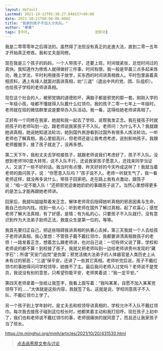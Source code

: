```yaml
---
layout: default
Lastmod: 2021-10-22T05:38:27.648157+00:00
date: 2021-10-21T00:00:00.000Z
title: "我家的孩子不加入少先队。"
author: "晕晕"
tags: [中共,								法轮功]
---
```


我是二零零零年之后得法的。虽然得了法但没有真正的走進大法，直到二零一五年才开始真正修炼。我和丈夫是同修。  
  
现在我是三个孩子的妈妈，一个人带孩子，还要上班，时间很紧张，总觉时间过的真快。我知道作为修炼人就得做好三件事，时间有限，我一般是早晨三点多起来炼功，晚上学法，平时利用接孩子放学，买东西的时间讲真相救人。平时包里装着真相资料，遇上有缘人就面对面讲真相，劝“三退”（退出中共的党、团、队组织）。也给孩子学校的老师讲真相。  
  
现在这个社会的人，被邪党搞的道德败坏，满脑子都是邪党的那一套。刚刚入学的一年级小孩，啥都不懂就得入队戴什么红领巾。我的孩子二零一七年上一年级时，老师就在班的微信群里说是要举办入队活动。我一看，这得给她老师讲真相了。  
  
正好有一个同修在我家，她就和我一起去了学校，说帮我发正念。我在接孩子时就把孩子的老师叫到一边，跟老师说我家孩子不入队。老师问：为什么不入？我就跟她讲真相，她说她知道法轮功，她到国外旅游看到过国外有很多人炼法轮功。一听老师也了解真相，我心里挺高兴，但老师还是让我考虑考虑，说别影响孩子。我跟老师握握手，接了孩子就走了，没再多想。  
  
第二天下午，我和丈夫去学校接孩子，就跟老师说我们考虑好了，孩子不入队。没想到老师180度大转弯，说不入队不行，还说我家孩子愿意入，还找来同学当证人，又说了一些不好的话。我当时有点懵，昨天好好的今天咋成这样了！我就当着老师的面问孩子，说：“你愿意入队吗？”孩子说不入。老师一听就生气了，我一看老师这样，就没再多说什么，带孩子回家吧。走在路上我有点激动，跟孩子说：“咱一定不能入队！”还把邪党迫害她奶奶的事跟孩子说了。当然心里想得更多的是怎么才能再跟她老师讲。  
  
回家后，我就叫姐姐帮着发正念，解体老师背后阻碍她听真相的邪恶因素与生命，我自己也向内找。找到一些人心：听到老师在国外了解过真相，起了欢喜心；感觉老师了解大法真相，有了好感，是情；有为私的心，只要孩子不入队就行，没有意识到作为大法弟子助师正法，救度众生是第一位的，等等。  
  
我首先要归正自己，把这些阻碍我讲真相的执著心去掉。第三天我就一个人去给孩子老师讲真相。我心里想：不管孩子戴不戴红领巾，我都要讲清真相救孩子的老师！一路发着正念，想着怎么跟老师讲，也对自己说：一切有师父说了算，学校和老师说的都不算！到校接了孩子，我就又把老师叫到一边给老师讲贵州发现的“藏字石”；所谓“天安门自焚”是伪案；邪党活摘大法弟子的人体器官是人类历史上从未有过的邪恶；“三退”保平安，还讲了一些其它真相。老师听完后说，孩子不戴红领巾的事她得问问学校领导，她做不了主。最后我问老师入过党吗？老师说不是党员，我说没有别的意思，只希望你能平安，老师笑着说：“我一定平安。”  
  
第四天老师拿着一张纸让我签字，我看上面写着：“我叫某某，自愿不加入某某党领导下的……”大体就是这些内容，我就签了名。这就是说，学校同意孩子不入队、不戴红领巾上学了。  
  
另一个孩子到上学年龄时，是丈夫去和校领导讲真相的，学校允许不入队不戴红领巾。每次我去接孩子碰到这位校长时，他都笑着主动和我打招呼。现在孩子上初中了，我们也和老师说不戴红领巾的事，老师很痛快的就同意了，而且还让我家孩子当了班长。  
  
https://m.minghui.org/mmh/articles/2021/10/20/431530.html





> [点击品葱原文参与讨论](https://pincong.rocks/article/36426)

